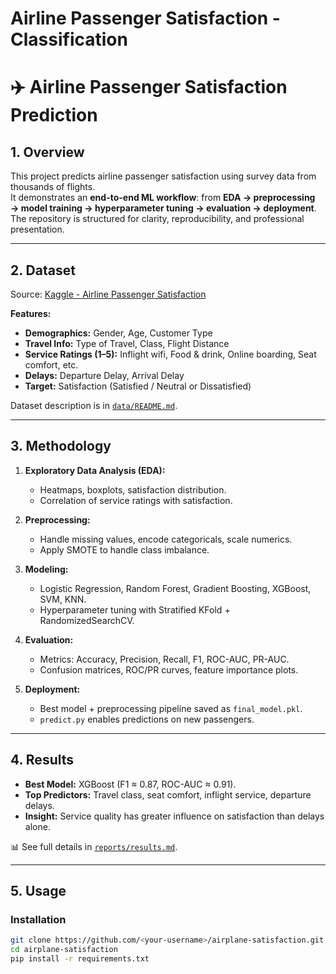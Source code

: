 # Airline Passenger Satisfaction - Classification



# ✈️ Airline Passenger Satisfaction Prediction

## 1. Overview
This project predicts airline passenger satisfaction using survey data from thousands of flights.  
It demonstrates an **end-to-end ML workflow**: from **EDA → preprocessing → model training → hyperparameter tuning → evaluation → deployment**.  
The repository is structured for clarity, reproducibility, and professional presentation.

---

## 2. Dataset
Source: [Kaggle - Airline Passenger Satisfaction](https://www.kaggle.com/datasets/mysarahmadbhat/airline-passenger-satisfaction)  

**Features:**
- **Demographics:** Gender, Age, Customer Type  
- **Travel Info:** Type of Travel, Class, Flight Distance  
- **Service Ratings (1–5):** Inflight wifi, Food & drink, Online boarding, Seat comfort, etc.  
- **Delays:** Departure Delay, Arrival Delay  
- **Target:** Satisfaction (Satisfied / Neutral or Dissatisfied)

Dataset description is in [`data/README.md`](./data/README.md).

---

## 3. Methodology
1. **Exploratory Data Analysis (EDA):**  
   - Heatmaps, boxplots, satisfaction distribution.  
   - Correlation of service ratings with satisfaction.  

2. **Preprocessing:**  
   - Handle missing values, encode categoricals, scale numerics.  
   - Apply SMOTE to handle class imbalance.  

3. **Modeling:**  
   - Logistic Regression, Random Forest, Gradient Boosting, XGBoost, SVM, KNN.  
   - Hyperparameter tuning with Stratified KFold + RandomizedSearchCV.  

4. **Evaluation:**  
   - Metrics: Accuracy, Precision, Recall, F1, ROC-AUC, PR-AUC.  
   - Confusion matrices, ROC/PR curves, feature importance plots.  

5. **Deployment:**  
   - Best model + preprocessing pipeline saved as `final_model.pkl`.  
   - `predict.py` enables predictions on new passengers.

---

## 4. Results
- **Best Model:** XGBoost (F1 ≈ 0.87, ROC-AUC ≈ 0.91).  
- **Top Predictors:** Travel class, seat comfort, inflight service, departure delays.  
- **Insight:** Service quality has greater influence on satisfaction than delays alone.  

📊 See full details in [`reports/results.md`](./reports/results.md).

---

## 5. Usage

### Installation
```bash
git clone https://github.com/<your-username>/airplane-satisfaction.git
cd airplane-satisfaction
pip install -r requirements.txt
